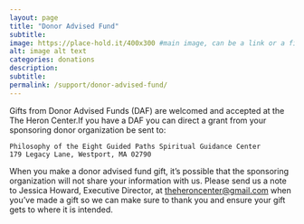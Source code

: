 ```yaml
---
layout: page
title: "Donor Advised Fund"
subtitle: 
image: https://place-hold.it/400x300 #main image, can be a link or a file in assets/img/portfolio
alt: image alt text
categories: donations
description:
subtitle:
permalink: /support/donor-advised-fund/
---
```


Gifts from Donor Advised Funds (DAF) are welcomed and accepted at the The Heron Center.If you have a DAF you can direct a grant from your sponsoring donor organization be sent to:
```
Philosophy of the Eight Guided Paths Spiritual Guidance Center
179 Legacy Lane, Westport, MA 02790
```

When you make a donor advised fund gift, it’s possible that the sponsoring organization will not share your information with us. Please send us a note to Jessica Howard, Executive Director, at theheroncenter@gmail.com when you’ve made a gift so we can make sure to thank you and ensure your gift gets to where it is intended.